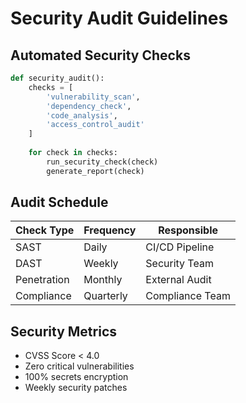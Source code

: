 # Security Audit Guidelines

## Automated Security Checks
```python
def security_audit():
    checks = [
        'vulnerability_scan',
        'dependency_check',
        'code_analysis',
        'access_control_audit'
    ]
    
    for check in checks:
        run_security_check(check)
        generate_report(check)
```

## Audit Schedule
| Check Type | Frequency | Responsible |
|------------|-----------|-------------|
| SAST | Daily | CI/CD Pipeline |
| DAST | Weekly | Security Team |
| Penetration | Monthly | External Audit |
| Compliance | Quarterly | Compliance Team |

## Security Metrics
- CVSS Score < 4.0
- Zero critical vulnerabilities
- 100% secrets encryption
- Weekly security patches
